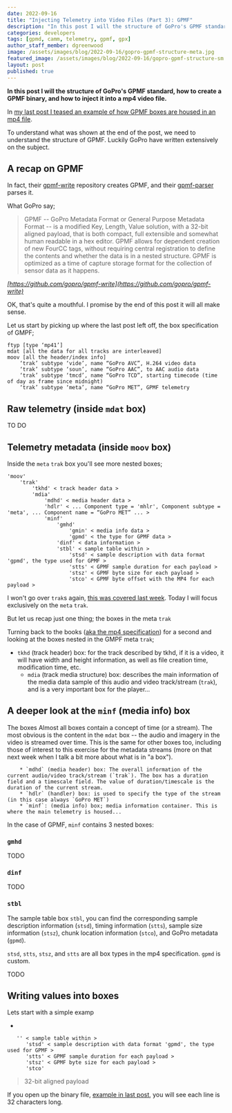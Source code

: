 ```yaml
---
date: 2022-09-16
title: "Injecting Telemetry into Video Files (Part 3): GPMF"
description: "In this post I will the structure of GoPro's GPMF standard, how to create a GPMF binary, and how to inject it into a mp4 video file."
categories: developers
tags: [gpmd, camm, telemetry, gpmf, gpx]
author_staff_member: dgreenwood
image: /assets/images/blog/2022-09-16/gopro-gpmf-structure-meta.jpg
featured_image: /assets/images/blog/2022-09-16/gopro-gpmf-structure-sm.jpg
layout: post
published: true
---
```


**In this post I will the structure of GoPro's GPMF standard, how to create a GPMF binary, and how to inject it into a mp4 video file.**

In [my last post I teased an example of how GPMF boxes are housed in an mp4 file](/blog/2022/injecting-camm-gpmd-telemetry-videos-part-2-mp4).

To understand what was shown at the end of the post, we need to understand the structure of GPMF. Luckily GoPro have written extensively on the subject.

## A recap on GPMF

In fact, their [gpmf-write](https://github.com/gopro/gpmf-write) repository creates GPMF, and their [gpmf-parser](https://github.com/gopro/gpmf-parser) parses it.

What GoPro say;

> GPMF -- GoPro Metadata Format or General Purpose Metadata Format -- is a modified Key, Length, Value solution, with a 32-bit aligned payload, that is both compact, full extensible and somewhat human readable in a hex editor. GPMF allows for dependent creation of new FourCC tags, without requiring central registration to define the contents and whether the data is in a nested structure. GPMF is optimized as a time of capture storage format for the collection of sensor data as it happens.

_[https://github.com/gopro/gpmf-write](https://github.com/gopro/gpmf-write)_

OK, that's quite a mouthful. I promise by the end of this post it will all make sense.

Let us start by picking up where the last post left off, the box specification of GMPF;

```
ftyp [type ‘mp41’]
mdat [all the data for all tracks are interleaved]
moov [all the header/index info]
    ‘trak’ subtype ‘vide’, name “GoPro AVC”, H.264 video data 
    ‘trak’ subtype ‘soun’, name “GoPro AAC”, to AAC audio data
    ‘trak’ subtype ‘tmcd’, name “GoPro TCD”, starting timecode (time of day as frame since midnight)
    ‘trak’ subtype ‘meta’, name “GoPro MET”, GPMF telemetry
```

## Raw telemetry (inside `mdat` box)

TO DO

## Telemetry metadata (inside `moov` box)

Inside the `meta` `trak` box you'll see more nested boxes;

```
'moov'
	'trak'
	    'tkhd' < track header data >
	    'mdia' 
	        'mdhd' < media header data >
	        'hdlr' < ... Component type = 'mhlr', Component subtype = 'meta', ... Component name = “GoPro MET” ... >
	        'minf' 
		        'gmhd' 
		            'gmin' < media info data >
		            'gpmd' < the type for GPMF data >
		        'dinf' < data information >
		        'stbl' < sample table within >
		            'stsd' < sample description with data format 'gpmd', the type used for GPMF >
		            'stts' < GPMF sample duration for each payload >
		            'stsz' < GPMF byte size for each payload >
		            'stco' < GPMF byte offset with the MP4 for each payload >
```

I won't go over `trak`s again, [this was covered last week](/blog/2022/injecting-camm-gpmd-telemetry-videos-part-2-mp4). Today I will focus exclusively on the `meta` `trak`.

But let us recap just one thing; the boxes in the meta `trak` 

Turning back to the books ([aka the mp4 specification](https://drive.google.com/file/d/1ZdSwSrFzjXeL-6Syw1PjLsyYSln09mPh/view?usp=share_link)) for a second and looking at the boxes nested in the GMPF meta `trak`;


* `tkhd` (track header) box: for the track described by tkhd, if it is a video, it will have width and height information, as well as file creation time, modification time, etc.
	* `mdia` (track media structure) box: describes the main information of the media data sample of this audio and video track/stream (`trak`), and is a very important box for the player...


## A deeper look at the `minf` (media info) box


The boxes Almost all boxes contain a concept of time (or a stream). The most obvious is the content in the `mdat` box -- the audio and imagery in the video is streamed over time. This is the same for other boxes too, including those of interest to this exercise for the metadata streams (more on that next week when I talk a bit more about what is in "a box").

		* `mdhd` (media header) box: The overall information of the current audio/video track/stream (`trak`). The box has a duration field and a timescale field. The value of duration/timescale is the duration of the current stream.
		* `hdlr` (handler) box: is used to specify the type of the stream (in this case always `GoPro MET`)
		* `minf`: (media info) box; media information container. This is where the main telemetry is housed...

In the case of GPMF, `minf` contains 3 nested boxes:

### `gmhd`

TODO


### `dinf`

TODO


### `stbl`

The sample table box `stbl`, you can find the corresponding sample description information (`stsd`), timing information (`stts`), sample size information (`stsz`), chunk location information (`stco`), and GoPro metadata (`gpmd`).

`stsd`, `stts`, `stsz`, and `stts` are all box types in the mp4 specification. `gpmd` is custom.

TODO

## Writing values into boxes





Lets start with a simple examp

* 

	   '' < sample table within >
	      'stsd' < sample description with data format 'gpmd', the type used for GPMF >
	      'stts' < GPMF sample duration for each payload >
	      'stsz' < GPMF byte size for each payload >
	      'stco'




> 32-bit aligned payload

If you open up the binary file, [example in last post](/blog/2022/injecting-camm-gpmd-telemetry-videos-part-1-challenges), you will see each line is 32 characters long.





